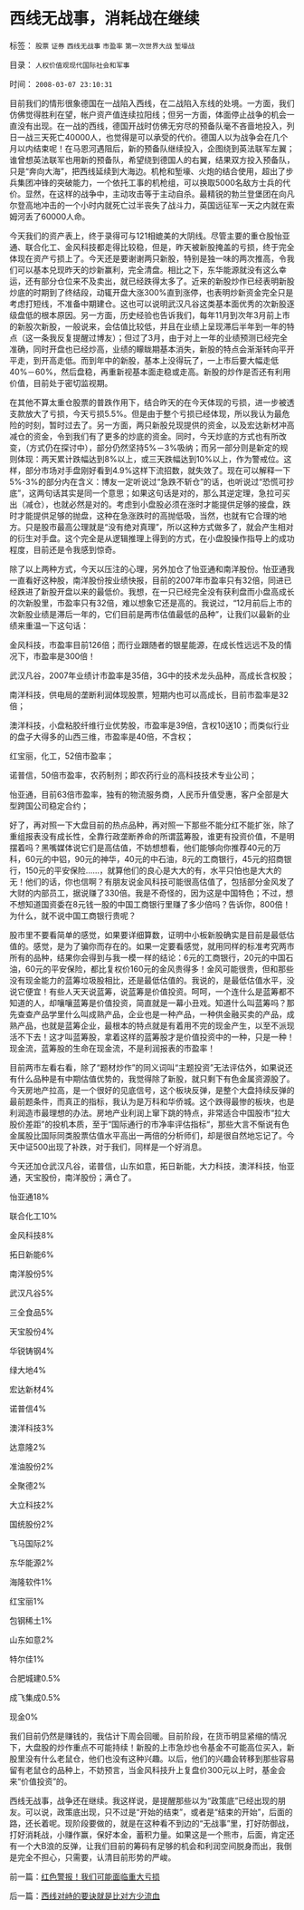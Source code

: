 # 西线无战事，消耗战在继续

标签： `股票` `证券` `西线无战事` `市盈率` `第一次世界大战` `堑壕战` 

目录： `人权价值观现代国际社会和军事`

时间： `2008-03-07 23:10:31`

目前我们的情形很象德国在一战陷入西线，在二战陷入东线的处境。一方面，我们仿佛觉得胜利在望，帐户资产值连续拉阳线；但另一方面，体面停止战争的机会一直没有出现。在一战的西线，德国开战时仿佛无穷尽的预备队毫不吝啬地投入，列日一战三天死亡40000人，也觉得是可以承受的代价。德国人以为战争会在几个月以内结束呢！在马恩河遇阻后，新的预备队继续投入，企图绕到英法联军左翼；谁曾想英法联军也用新的预备队，希望绕到德国人的右翼，结果双方投入预备队，只是“奔向大海”，把西线延续到大海边。机枪和堑壕、火炮的结合使用，超出了步兵集团冲锋的突破能力，一个依托工事的机枪组，可以换取5000名敌方士兵的代价。显然，在这样的战争中，主动攻击等于主动自杀。最精锐的勃兰登堡团在向凡尔登高地冲击的一个小时内就死亡过半丧失了战斗力，英国远征军一天之内就在索姆河丢了60000人命。

今天我们的资产表上，终于录得可与121相媲美的大阴线。尽管主要的重仓股怡亚通、联合化工、金风科技都走得比较稳，但是，昨天被新股掩盖的亏损，终于完全体现在资产亏损上了。今天还是要谢谢两只新股，特别是独一味的两次推高，令我们可以基本兑现昨天的炒新赢利，完全清盘。相比之下，东华能源就没有这么幸运，还有部分仓位来不及卖出，就已经跌得太多了。近来的新股炒作已经表明新股炒底的时期到了终结段，动辄开盘大涨300%直到涨停，也表明炒新资金完全只是考虑打短线，不准备中期建仓。这也可以说明武汉凡谷这类基本面优秀的次新股逐级盘低的根本原因。另一方面，历史经验也告诉我们，每年11月到次年3月前上市的新股次新股，一般说来，会估值比较低，并且在业绩上呈现滞后半年到一年的特点（这一条我反复提醒过博友）；但过了3月，由于对上一年的业绩预测已经完全准确，同时开盘也已经炒高，业绩的矇眬期基本消失，新股的特点会渐渐转向平开平走，到开高走低。而到年中的新股，基本上没得玩了，一上市后要大幅走低40%－60%，然后盘稳，再重新视基本面走稳或走高。新股的炒作是否还有利用价值，目前处于密切监视期。

在其他不算太重仓股票的普跌作用下，结合昨天的在今天体现的亏损，进一步被透支款放大了亏损，今天亏损5.5%。但是由于整个亏损已经体现，所以我认为最危险的时刻，暂时过去了。另一方面，两只新股兑现提供的资金，以及宏达新材冲高减仓的资金，令到我们有了更多的炒底的资金。同时，今天炒底的方式也有所改变，（方式仍在探讨中），部分仍然坚持5%－3%吸纳；而另一部分则是新定的规则体现：两天累计跌幅达到8%以上，或三天跌幅达到10%以上，作为警戒位。这样，部分市场对手盘刚好看到4.9%这样下流招数，就失效了。现在可以解释一下5%-3%的部分内在含义：博友一定听说过“急跌不斩仓”的话，也听说过“恐慌可抄底”，这两句话其实是同一个意思；如果这句话是对的，那么其逆定理，急拉可买出（减仓），也就必然是对的。考虑到小盘股必须在涨时才能提供足够的接盘，跌时才能提供足够的抛盘，这种在急涨跌时的高抛低吸，当然，也就有它合理的地方。只是股市最高公理就是“没有绝对真理”，所以这种方式做多了，就会产生相对的衍生对手盘。这个完全是从逻辑推理上得到的方式，在小盘股操作指导上的成功程度，目前还是令我感到惊奇。

除了以上两种方式，今天以压注的心理，另外加仓了怡亚通和南洋股份。怡亚通我一直看好这种股，南洋股份按业绩快报，目前的2007年市盈率只有32倍，同进已经跌进了新股开盘以来的最低价。我想，在一只已经完全没有获利盘而小盘高成长的次新股里，市盈率只有32倍，难以想象它还是高的。我说过，“12月前后上市的次新股业绩是滞后一年的，它们目前是两市估值最低的品种”，让我们以最新的业绩来重温一下这句话：

金风科技，市盈率目前126倍；而行业跟随者的银星能源，在成长性远远不及的情况下，市盈率是300倍！

武汉凡谷，2007年业绩计市盈率是35倍，3G中的技术龙头品种，高成长含权股；

南洋科技，供电局的垄断利润体现股票，短期内也可以高成长，目前市盈率是32倍；

澳洋科技，小盘粘胶纤维行业优势股，市盈率是39倍，含权10送10；而类似行业的盘子大得多的山西三维，市盈率是40倍，不含权；

红宝丽，化工，52倍市盈率；

诺普信，50倍市盈率，农药制剂；即农药行业的高科技技术专业公司；

怡亚通，目前63倍市盈率，独有的物流服务商，人民币升值受惠，客户全部是大型跨国公司稳定合约；

好了，再对照一下大盘目前的热点品种，再对照一下那些不能分红不能扩张，除了重组报表没有成长性，全靠行政垄断养命的所谓蓝筹股，谁更有投资价值，不是明摆着吗？黑嘴媒体说它们是高估值，不妨想想看，他们能够向你推荐40元的万科，60元的中铝，90元的神华，40元的中石油，8元的工商银行，45元的招商银行，150元的平安保险……，就算他们的良心是大大的有，水平只怕也是大大的无！他们的话，你也信啊？有朋友说金风科技可能很高估值了，包括部分金风发了大财的内部员工，据说赚了330倍。我是不奇怪的，因为这是中国特色；不过，想不想知道国资委在8元钱一股的中国工商银行里赚了多少倍吗？告诉你，800倍！为什么，就不说中国工商银行贵呢？

股市里不要看简单的感觉，如果要详细算数，证明中小板新股确实是目前是最低估值的。感觉，是为了骗你而存在的。如果一定要看感觉，就用同样的标准考究两市所有的品种，结果你会得到与我一模一样的结论：6元的工商银行，20元的中国石油，60元的平安保险，都比复权价160元的金风贵得多！金风可能很贵，但和那些没有现金能力的蓝筹垃圾股相比，还是最低估值的。我说的，是最低估值水平，没说它便宜！有些人天天说蓝筹，说蓝筹是价值投资。呵呵，一个连什么是蓝筹都不知道的人，却嚷嚷蓝筹是价值投资，简直就是一幕小丑戏。知道什么叫蓝筹吗？那先查查产品学里什么叫成熟产品，企业也是一种产品，一种供金融买卖的产品，成熟产品，也就是蓝筹企业，最根本的特点就是有着用不完的现金产生，以至不派现活不下去！这才叫蓝筹股，拿着这样的蓝筹股才是价值投资中的一种，只是一种！现金流，蓝筹股的生命在现金流，不是利润报表的市盈率！

目前两市左看右看，除了“题材炒作”的同义词叫“主题投资”无法评估外，如果说还有什么品种是有中期估值优势的，我觉得除了新股，就只剩下有色金属资源股了。今天房地产拉高，是一个很好的见底信号，这个板块反弹，是整个大盘持续反弹的最前题条件，而真正的指标，我认为是万科和华侨城。这个跌得最惨的板块，也是利润造市最理想的办法。房地产业利润上窜下跳的特点，非常适合中国股市“拉大股价差距”的投机本质，至于“国际通行的市净率评估指标“，那些大言不惭说有色金属股比国际同类股票估值水平高出一两倍的分析师们，却是很自然地忘记了。今天中证500出现了补跌，对于我们，同样是一个好消息。

今天还加仓武汉凡谷，诺普信，山东如意，拓日新能，大力科技，澳洋科技，怡亚通，天宝股份，南洋股份；满仓了。

怡亚通18%

联合化工10%

金风科技8%

拓日新能6%

南洋股份5%

武汉凡谷5%

三全食品5%

天宝股份4%

华锐铸钢4%

绿大地4%

宏达新材4%

诺普信4%

澳洋科技3%

达意隆2%

准油股份2%

全聚德2%

大立科技2%

国统股份2%

飞马国际2%

东华能源2%

海隆软件1%

红宝丽1%

包钢稀土1%

山东如意2%

特尔佳1%

合肥城建0.5%

成飞集成0.5%

现金0%

我们目前仍然是赚钱的，我估计下周会回暖。目前阶段，在货币明显紧缩的情况下，大盘股的炒作重点不可能持续！新股的上市急炒也令基金不可能高位买入，新股里没有什么老鼠仓，他们也没有这种兴趣。以后，他们的兴趣会转移到那些容易留有老鼠仓的品种上，不妨预言，当金风科技升上复盘价300元以上时，基金会来“价值投资”的。

西线无战事，战争还在继续。我这样说，是提醒那些以为“政策底”已经出现的朋友。可以说，政策底出现，只不过是“开始的结束”，或者是“结束的开始”，后面的路，还长着呢。现阶段要做的，就是在这种看不到边的“无战事”里，打好防御战，打好消耗战，小赚作赢，保好本金，蓄积力量。如果这是一个熊市，后面，肯定还有一个大B浪的反弹，让我们目前的筹码有足够的机会和利润空间脱身而出，我倒是完全不担心，只需要，认清目前形势的严峻。



前一篇：[红色警报！我们可能面临重大亏损](../../../2008/3/6/红色警报！我们可能面临重大亏损.md)

后一篇：[西线对峙的要诀就是比对方少流血](../../../2008/3/10/西线对峙的要诀就是比对方少流血.md)
